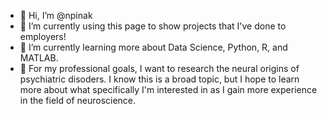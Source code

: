 - 👋 Hi, I’m @npinak
- 👀 I’m currently using this page to show projects that I've done to employers! 
- 🌱 I’m currently learning more about Data Science, Python, R, and MATLAB.
- 🧠 For my professional goals, I want to research the neural origins of psychiatric disoders. I know this is a broad topic, but I hope to learn more about what specifically I'm interested in as I gain more experience in the field of neuroscience. 



<!---
npinak/npinak is a ✨ special ✨ repository because its `README.md` (this file) appears on your GitHub profile.
You can click the Preview link to take a look at your changes.
--->
